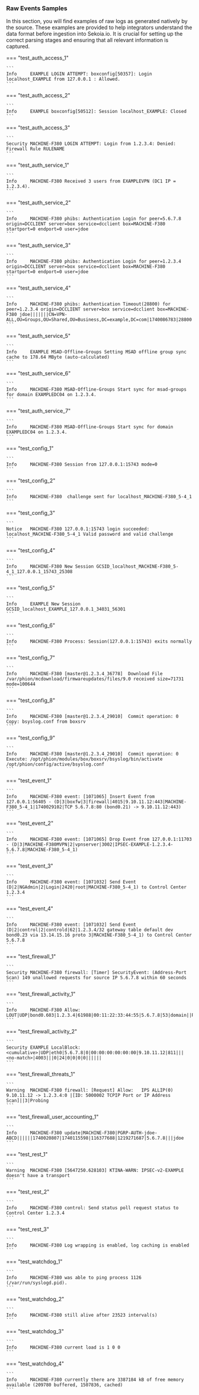 
### Raw Events Samples

In this section, you will find examples of raw logs as generated natively by the source. These examples are provided to help integrators understand the data format before ingestion into Sekoia.io. It is crucial for setting up the correct parsing stages and ensuring that all relevant information is captured.


=== "test_auth_access_1"

    ```
	Info     EXAMPLE LOGIN ATTEMPT: boxconfig[50357]: Login localhost_EXAMPLE from 127.0.0.1 : Allowed.
    ```



=== "test_auth_access_2"

    ```
	Info     EXAMPLE boxconfig[50512]: Session localhost_EXAMPLE: Closed
    ```



=== "test_auth_access_3"

    ```
	Security MACHINE-F380 LOGIN ATTEMPT: Login from 1.2.3.4: Denied: Firewall Rule RULENAME
    ```



=== "test_auth_service_1"

    ```
	Info     MACHINE-F380 Received 3 users from EXAMPLEVPN (DC1 IP = 1.2.3.4).
    ```



=== "test_auth_service_2"

    ```
	Info     MACHINE-F380 phibs: Authentication Login for peer=5.6.7.8 origin=DCCLIENT server=box service=dcclient box=MACHINE-F380 startport=0 endport=0 user=jdoe
    ```



=== "test_auth_service_3"

    ```
	Info     MACHINE-F380 phibs: Authentication Login for peer=1.2.3.4 origin=DCCLIENT server=box service=dcclient box=MACHINE-F380 startport=0 endport=0 user=jdoe
    ```



=== "test_auth_service_4"

    ```
	Info     MACHINE-F380 phibs: Authentication Timeout(28800) for peer=1.2.3.4 origin=DCCLIENT server=box service=dcclient box=MACHINE-F380 jdoe|||||||CN=VPN-ALL,OU=Groups,OU=Shared,OU=Business,DC=example,DC=com|1740086783|28800||msad||
    ```



=== "test_auth_service_5"

    ```
	Info     EXAMPLE MSAD-Offline-Groups Setting MSAD offline group sync cache to 178.64 MByte (auto-calculated)
    ```



=== "test_auth_service_6"

    ```
	Info     MACHINE-F380 MSAD-Offline-Groups Start sync for msad-groups for domain EXAMPLEDC04 on 1.2.3.4.
    ```



=== "test_auth_service_7"

    ```
	Info     MACHINE-F380 MSAD-Offline-Groups Start sync for domain EXAMPLEDC04 on 1.2.3.4.
    ```



=== "test_config_1"

    ```
	Info     MACHINE-F380 Session from 127.0.0.1:15743 mode=0
    ```



=== "test_config_2"

    ```
	Info     MACHINE-F380  challenge sent for localhost_MACHINE-F380_5-4_1
    ```



=== "test_config_3"

    ```
	Notice   MACHINE-F380 127.0.0.1:15743 login succeeded: localhost_MACHINE-F380_5-4_1 Valid password and valid challenge
    ```



=== "test_config_4"

    ```
	Info     MACHINE-F380 New Session GCSID_localhost_MACHINE-F380_5-4_1_127.0.0.1_15743_25308
    ```



=== "test_config_5"

    ```
	Info     EXAMPLE New Session GCSID_localhost_EXAMPLE_127.0.0.1_34031_56301
    ```



=== "test_config_6"

    ```
	Info     MACHINE-F380 Process: Session(127.0.0.1:15743) exits normally
    ```



=== "test_config_7"

    ```
	Info     MACHINE-F380 [master@1.2.3.4_36778]  Download File /var/phion/mcdownload/firmwareupdates/files/9.0 received size=71731 mode=100644
    ```



=== "test_config_8"

    ```
	Info     MACHINE-F380 [master@1.2.3.4_29010]  Commit operation: 0 Copy: bsyslog.conf from boxsrv
    ```



=== "test_config_9"

    ```
	Info     MACHINE-F380 [master@1.2.3.4_29010]  Commit operation: 0 Execute: /opt/phion/modules/box/boxsrv/bsyslog/bin/activate /opt/phion/config/active/bsyslog.conf
    ```



=== "test_event_1"

    ```
	Info     MACHINE-F380 event: [1071065] Insert Event from 127.0.0.1:56405 - (D|3|boxfw|3|firewall|4015|9.10.11.12:443|MACHINE-F380_5-4_1|1740029102|TCP 5.6.7.8:80 (bond0.21) -> 9.10.11.12:443)
    ```



=== "test_event_2"

    ```
	Info     MACHINE-F380 event: [1071065] Drop Event from 127.0.0.1:11703 - (D|3|MACHINE-F380MVPN|2|vpnserver|3002|IPSEC-EXAMPLE-1.2.3.4-5.6.7.8|MACHINE-F380_5-4_1)
    ```



=== "test_event_3"

    ```
	Info     MACHINE-F380 event: [1071032] Send Event (D|2|NGAdmin|2|Login|2420|root|MACHINE-F380_5-4_1) to Control Center 1.2.3.4
    ```



=== "test_event_4"

    ```
	Info     MACHINE-F380 event: [1071032] Send Event (D|2|control|2|controld|62|1.2.3.4/32 gateway table default dev bond0.23 via 13.14.15.16 proto 3|MACHINE-F380_5-4_1) to Control Center 5.6.7.8
    ```



=== "test_firewall_1"

    ```
	Security MACHINE-F380 firewall: [Timer] SecurityEvent: (Address-Port Scan) 149 unallowed requests for source IP 5.6.7.8 within 60 seconds
    ```



=== "test_firewall_activity_1"

    ```
	Info     MACHINE-F380 Allow: LOUT|UDP|bond0.603|1.2.3.4|61988|00:11:22:33:44:55|5.6.7.8|53|domain||RULENAME|0|9.10.11.12|5.6.7.8|0|1|0|0|0|0||||||
    ```



=== "test_firewall_activity_2"

    ```
	Security EXAMPLE LocalBlock: <cumulative>|UDP|eth0|5.6.7.8|0|00:00:00:00:00:00|9.10.11.12|811|||<no-match>|4003|||0|24|0|0|0|0||||||
    ```



=== "test_firewall_threats_1"

    ```
	Warning  MACHINE-F380 firewall: [Request] Allow:   IPS ALLIP(0) 9.10.11.12 -> 1.2.3.4:0 |[ID: 5000002 TCPIP Port or IP Address Scan]||3|Probing
    ```



=== "test_firewall_user_accounting_1"

    ```
	Info     MACHINE-F380 update|MACHINE-F380|PGRP-AUTH-jdoe-ABCD||||||1740020807|1740115598|116377688|1219271687|5.6.7.8|||jdoe
    ```



=== "test_rest_1"

    ```
	Warning  MACHINE-F380 [5647250.628103] KTINA-WARN: IPSEC-v2-EXAMPLE doesn't have a transport
    ```



=== "test_rest_2"

    ```
	Info     MACHINE-F380 control: Send status poll request status to Control Center 1.2.3.4
    ```



=== "test_rest_3"

    ```
	Info     MACHINE-F380 Log wrapping is enabled, log caching is enabled
    ```



=== "test_watchdog_1"

    ```
	Info     MACHINE-F380 was able to ping process 1126 (/var/run/syslogd.pid).
    ```



=== "test_watchdog_2"

    ```
	Info     MACHINE-F380 still alive after 23523 interval(s)
    ```



=== "test_watchdog_3"

    ```
	Info     MACHINE-F380 current load is 1 0 0
    ```



=== "test_watchdog_4"

    ```
	Info     MACHINE-F380 currently there are 3387184 kB of free memory available (209780 buffered, 1507836, cached)
    ```



